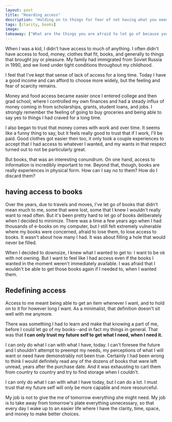 ```yaml
---
layout: post
title: "Hoarding access"
description: "Holding on to things for fear of not having what you need, when you need it."
tags: [clarity, books]
image:
takeaway: ["What are the things you are afraid to let go of because you are afraid of losing access?"]
---
```


When I was a kid, I didn't have access to much of anything. I often didn't have access to food, money, clothes that fit, books, and generally to things that brought joy or pleasure. My family had immigrated from Soviet Russia in 1990, and we lived under tight conditions throughout my childhood.

I feel that I've kept that sense of lack of access for a long time. Today I have a good income and can afford to choose more widely, but the feeling and fear of scarcity remains.

Money and food access became easier once I entered college and then grad school, where I controlled my own finances and had a steady influx of money coming in from scholarships, grants, student loans, and jobs. I strongly remember the feeling of going to buy groceries and being able to say yes to things I had craved for a long time.

I also began to trust that money comes with work and over time. It seems like a funny thing to say, but it feels really good to trust that if I work, I'll be paid. Good clothes got easier then too, it only took a couple experiences to accept that I had access to whatever I wanted, and my wants in that respect turned out to not be particularly great.

But books, that was an interesting conundrum. On one hand, access to information is incredibly important to me. Beyond that, though, books are really experiences in physical form. How can I say no to them? How do I discard them?

<h2 class="header small-header">having access to books</h2>

Over the years, due to travels and moves, I've let go of books that didn't mean much to me, some that were lost, some that I knew I wouldn't really want to read often. But it's been pretty hard to let go of books deliberately when I decided to minimize. There was a time a few years ago when I had thousands of e-books on my computer, but I still felt extremely vulnerable where my books were concerned, afraid to lose them, to lose access to books. It wasn't about how many I had. It was about filling a hole that would never be filled.  

When I decided to downsize, I knew what I wanted to get to: I want to be ok with not owning. But I want to feel like I had access even if the books I wanted in the moment weren't immediately available. I was afraid that I wouldn't be able to get those books again if I needed to, when I wanted them.

<h2 class="header small-header">Redefining access</h2>

Access to me meant being able to get an item whenever I want, and to hold on to it for however long I want. As a minimalist, that definition doesn't sit well with me anymore.

There was something I had to learn and make that knowing a part of me, before I could let go of my books--and in fact my things in general. That was that **I can only trust my future self to get what I need, when I need it.**

I can only do what I can with what I have, today. I can't foresee the future and I shouldn't attempt to preempt my needs, my perceptions of what I will want or need have demonstrably not been true. Certainly I had been wrong to think I would definitely read any of the dozens of books that were left unread, years after the purchase date. And it was exhausting to cart them from country to country and try to find storage when I couldn't.

I can only do what I can with what I have today, but I can do a lot. I must trust that my future self will only be more capable and more resourceful.

My job is not to give the me of tomorrow everything she might need. My job is to take away from tomorrow's plate everything unnecessary, so that every day I wake up to an easier life where I have the clarity, time, space, and money to make better choices.

